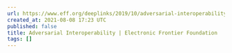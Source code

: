 ```yaml
---
url: https://www.eff.org/deeplinks/2019/10/adversarial-interoperability
created_at: 2021-08-08 17:23 UTC
published: false
title: Adversarial Interoperability | Electronic Frontier Foundation
tags: []
---
```



